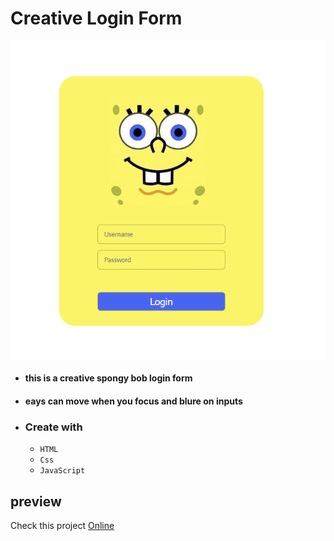 # Creative Login Form
![bob pic](./defultpic.PNG)

- #### this is a creative spongy bob login form 

- #### eays can move when you focus and blure on inputs

- ### Create with
    - `HTML`
    - `Css`
    - `JavaScript ` 



## preview
Check this project [Online](https://ariansefatdeveloper.github.io/loginForm/)

